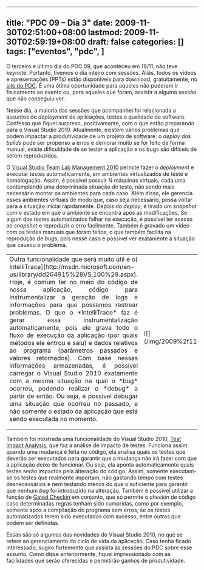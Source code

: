
---
title: "PDC 09 – Dia 3"
date: 2009-11-30T02:51:00+08:00
lastmod: 2009-11-30T02:59:19+08:00
draft: false
categories: []
tags: ["eventos", "pdc", ]
---


O terceiro e último dia do PDC 09, que aconteceu em 19/11, não teve keynote. Portanto, tivemos o dia inteiro com sessões. Aliás, todos os vídeos e apresentações (PPTs) estão disponíveis para download, gratuitamente, no [site do PDC](http://microsoftpdc.com/Sessions). É uma ótima oportunidade para aqueles não puderam ir fisicamente ao evento ou, para aqueles que foram, assistir a alguma sessão que não conseguiu ver.

Nesse dia, a maioria das sessões que acompanhei foi relacionada a assuntos de *deployment* de aplicações, testes e qualidade de software. Confesso que fiquei surpreso, positivamente, com o que estão preparando para o Visual Studio 2010. Atualmente, existem vários problemas que podem impactar a produtividade de um projeto de software: o *deploy* dos *builds* pode ser propenso a erros e demorar muito se for feito de forma manual, existe dificuldade de se testar a aplicação e os bugs são difíceis de serem reproduzidos.

O [Visual Studio Team Lab Management 2010](http://msdn.microsoft.com/en-us/vstudio/ee712698.aspx) permite fazer o *deployment* e executar testes automaticamente, em ambientes virtualizados de teste e homologação. Assim, é possível possuir N máquinas virtuais, cada uma contemplando uma determinada situação de teste, não sendo mais necessário montar os ambientes para cada caso. Além disso, ele gerencia esses ambientes virtuais de modo que, caso seja necessário, possa voltar para a situação inicial rapidamente. Depois do *deploy*, é tirado um *snapshot* com o estado em que o ambiente se encontra após as modificações. Se algum dos testes automatizados falhar na execução, é possível ter acesso ao *snapshot* e reproduzir o erro facilmente. Também é gravado um vídeo com os testes manuais que foram feitos, o que também facilita na reprodução de *bugs*, pois nesse caso é possível ver exatamente a situação que causou o problema.

 <table border="0" cellspacing="4" cellpadding="4"> <tbody> <tr> <td> <p class="MsoNormal" style="text-align: justify; margin: 0cm 0cm 10pt;">Outra funcionalidade que será muito útil é o[ IntelliTrace](http://msdn.microsoft.com/en-us/library/dd264915%28VS.100%29.aspx). Hoje, é comum ter no meio do código de nossa aplicação, código para instrumentalizar a geração de logs e informações para que possamos rastrear problemas. O que o *IntelliTrace* faz é gerar essa instrumentalização automaticamente, pois ele grava todo o fluxo de execução da aplicação (por quais métodos ele entrou e saiu) e dados relativos ao programa (parâmetros passados e valores retornados). Com base nessas informações armazenadas, é possível carregar o Visual Studio 2010 exatamente com a mesma situação na qual o *bug* ocorreu, podendo realizar o *debug* a partir de então. Ou seja, é possível debugar uma situação que ocorreu no passado, e não somente o estado da aplicação que está sendo executada no momento.</p> </td> <td> <p>![](/img/2009%2f11%2fVS2010.png)</p>  </td> </tr> </tbody> </table> 

Também foi mostrada uma funcionalidade do Visual Studio 2010, [Test Impact Analysis](http://www.dotnetsurfers.com/Blog/2009/11/08/UsingTestImpactAnalysisInVisualStudio2010.aspx), que faz a análise de impacto de testes. Funciona assim: quando uma mudança é feita no código, ela analisa quais os testes que deverão ser executados para garantir que a mudança não irá fazer com que a aplicação deixe de funcionar. Ou seja, ela aponta automaticamente quais testes serão impactos pela alteração do código. Assim, somente executam-se os testes que realmente importam, não gastando tempo com testes desnecessários e nem testando menos do que o suficiente para garantir que nenhum *bug* foi introduzido na alteração. Também é possível utilizar a função de [Gated Checkin](http://blogs.msdn.com/patcarna/archive/2009/06/29/an-introduction-to-gated-check-in.aspx) em conjunto, que só permite o *checkin* de código caso determinadas regras tenham sido cumpridas, como por exemplo, somente após a compilação do programa sem erros, se os testes automatizados terem sido executados com sucesso, entre outras que podem ser definidas.

Essas são só algumas das novidades do Visual Studio 2010, no que se refere ao gerenciamento do ciclo de vida da aplicação. Caso tenha ficado interessado, sugiro fortemente que assista às sessões do PDC sobre esse assunto. Como disse anteriormente, fiquei impressionado com as facilidades que serão oferecidas e permitirão ganhos de produtividade.

